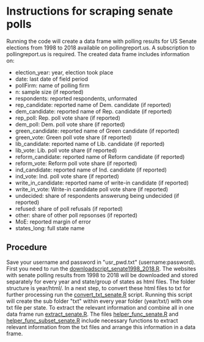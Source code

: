 # Instructions for scraping senate polls 

Running the code will create a data frame with polling results for US Senate elections from 1998 to 2018 available on pollingreport.us. A subscription to pollingreport.us is required. The created data frame includes information on:

- election_year: year, election took place
- date: last date of field period
- pollFirm: name of polling firm
- n: sample size (if reported)
- respondents: reported respondents, unformated
- rep_candidate: reported name of Dem. candidate (if reported)
- dem_candidate: reported name of Rep. candidate (if reported)
- rep_poll: Rep. poll vote share (if reported)
- dem_poll: Dem. poll vote share (if reported)
- green_candidate: reported name of Green candidate (if reported)
- green_vote: Green poll vote share (if reported)
- lib_candidate: reported name of Lib. candidate (if reported)
- lib_vote: Lib. poll vote share (if reported)
- reform_candidate: reported name of Reform candidate (if reported)
- reform_vote: Reform poll vote share (if reported)
- ind_candidate: reported name of Ind. candidate (if reported)
- ind_vote: Ind. poll vote share (if reported)
- write_in_candidate: reported name of write-in candidate (if reported)
- write_in_vote: Write-in candidate poll vote share (if reported)
- undecided: share of respondents answerung being undecided (if reported)
- refused: share of poll refusals (if reported)
- other: share of other poll repsonses (if reported)
- MoE: reported margin of error
- states_long: full state name

## Procedure 

Save your username and password in "usr_pwd.txt" (username:password). First you need to run the [downloadscript_senate1998_2018.R](https://github.com/SinaMaria412/predictors_of_polling_errors/blob/master/us_senate/scrape/downloadscript_senate1998_2018.R). The websites with senate polling results from 1998 to 2018 will be downloaded and stored separately for every year and state/group of states as html files. The folder structure is year/html/. In a next step, to convert these html files to txt for further processing run the [convert_txt_senate.R](https://github.com/SinaMaria412/predictors_of_polling_errors/blob/master/us_senate/scrape/convert_txt_senate.R) script. Running this script will create the sub folder "txt" within every year folder (year/txt/) with one txt file per state. To extract the relevant information and combine all in one data frame run [extract_senate.R](https://github.com/SinaMaria412/predictors_of_polling_errors/blob/master/us_senate/scrape/extract_senate.R). The files [helper_func_senate.R](https://github.com/SinaMaria412/predictors_of_polling_errors/blob/master/us_senate/scrape/helper_func_senate.R) and [helper_func_subset_senate.R](https://github.com/SinaMaria412/predictors_of_polling_errors/blob/master/us_senate/scrape/helper_func_subset_senate.R) include necessary functions to extract relevant information from the txt files and arrange this information in a data frame.


